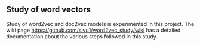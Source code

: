## Study of word vectors

Study of word2vec and doc2vec models is experimented in this project. The wiki page https://github.com/sivu1/word2vec_study/wiki has a detailed documentation about the various steps followed in this study.
